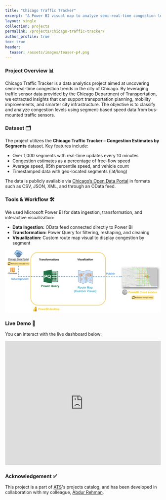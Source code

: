 ```yaml
---
title: "Chicago Traffic Tracker"
excerpt: "A Power BI visual map to analyze semi-real-time congestion levels in Chicago city using traffic sensor data."
layout: single
collection: projects
permalink: /projects/chicago-traffic-tracker/
author_profile: true
toc: true
header:
  teaser: /assets/images/teaser-p4.png
---
```


### Project Overview 📊
Chicago Traffic Tracker is a data analytics project aimed at uncovering semi-real-time congestion trends in the city of Chicago. By leveraging traffic sensor data provided by the Chicago Department of Transportation, we extracted insights that can support transportation planning, mobility improvements, and smarter city infrastructure. The objective is to classify and analyze congestion levels using segment-based speed data from bus-mounted traffic sensors.

### Dataset 🗂️
The project utilizes the **Chicago Traffic Tracker – Congestion Estimates by Segments** dataset. Key features include:

- Over 1,000 segments with real-time updates every 10 minutes
- Congestion estimates as a percentage of free-flow speed
- Average speed, 85th percentile speed, and vehicle count
- Timestamped data with geo-located segments (lat/long)

The data is publicly available via [Chicago’s Open Data Portal](https://data.cityofchicago.org/Transportation/Chicago-Traffic-Tracker-Congestion-Estimates-by-Se/n4j6-wkkf/about_data) in formats such as CSV, JSON, XML, and through an OData feed.

### Tools & Workflow 🛠
We used Microsoft Power BI for data ingestion, transformation, and interactive visualization:
- **Data Ingestion:** OData feed connected directly to Power BI
- **Transformation:** Power Query for filtering, reshaping, and cleaning
- **Visualization:** Custom route map visual to display congestion by segment

![Chicago Traffic Tracker - Workflow](/assets/images/workflow-p4.png)

### Live Demo 🔗
You can interact with the live dashboard below:

<iframe title="Chicago Traffic Tracker" width="100%" height="400" src="https://app.powerbi.com/view?r=eyJrIjoiYmZkNzExZWEtMjBlNC00NWY5LWI1OWQtOGRjN2NhOTIzNWJhIiwidCI6IjQxOWY3MTFlLTE2NDktNDA0Mi05YmIxLWRiNTc2ODk0ZDFhOSJ9" frameborder="0" allowFullScreen="true"></iframe>

### Acknowledgement ✅
This project is a part of [ATS](https://www.atsailab.com/)'s projects catalog, and has been developed in collaboration with my colleague, [Abdur Rehman](https://www.linkedin.com/in/abdur-mani-rehman).